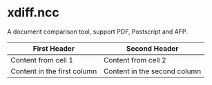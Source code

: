 # xdiff.ncc
A document comparison tool, support PDF, Postscript and AFP.

First Header | Second Header
------------ | -------------
Content from cell 1 | Content from cell 2
Content in the first column | Content in the second column
